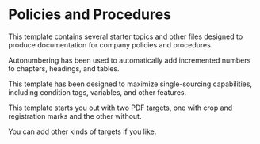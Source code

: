 # Policies and Procedures

This template contains several starter topics and other files designed to produce documentation for company policies and procedures.

Autonumbering has been used to automatically add incremented numbers to chapters, headings, and tables.

This template has been designed to maximize single-sourcing capabilities, including condition tags, variables, and other features.

This template starts you out with two PDF targets, one with crop and registration marks and the other without.

You can add other kinds of targets if you like.
